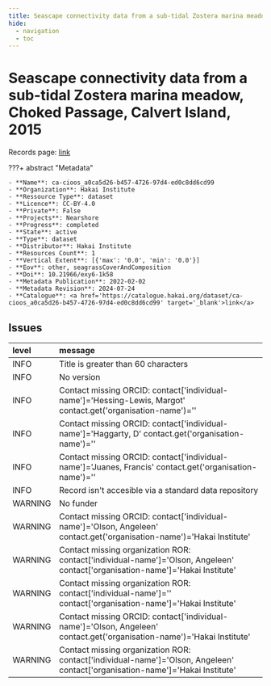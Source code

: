 ```yaml
---
title: Seascape connectivity data from a sub-tidal Zostera marina meadow, Choked Passage, Calvert Island, 2015
hide:
  - navigation
  - toc
---
```


# Seascape connectivity data from a sub-tidal Zostera marina meadow, Choked Passage, Calvert Island, 2015

Records page: <a href='https://catalogue.hakai.org/dataset/ca-cioos_a0ca5d26-b457-4726-97d4-ed0c8dd6cd99' target='_blank'>link</a>

???+ abstract "Metadata"

    - **Name**: ca-cioos_a0ca5d26-b457-4726-97d4-ed0c8dd6cd99 
    - **Organization**: Hakai Institute 
    - **Ressource Type**: dataset 
    - **Licence**: CC-BY-4.0 
    - **Private**: False 
    - **Projects**: Nearshore 
    - **Progress**: completed 
    - **State**: active 
    - **Type**: dataset 
    - **Distributor**: Hakai Institute 
    - **Resources Count**: 1 
    - **Vertical Extent**: [{'max': '0.0', 'min': '0.0'}] 
    - **Eov**: other, seagrassCoverAndComposition 
    - **Doi**: 10.21966/exy6-1k58 
    - **Metadata Publication**: 2022-02-02 
    - **Metadata Revision**: 2024-07-24 
    - **Catalogue**: <a href='https://catalogue.hakai.org/dataset/ca-cioos_a0ca5d26-b457-4726-97d4-ed0c8dd6cd99' target='_blank'>link</a> 

<div id='map'></div>




## Issues
| level   | message                                                                                                                        |
|:--------|:-------------------------------------------------------------------------------------------------------------------------------|
| INFO    | Title is greater than 60 characters                                                                                            |
| INFO    | No version                                                                                                                     |
| INFO    | Contact missing ORCID: contact['individual-name']='Hessing-Lewis, Margot' contact.get('organisation-name')=''                  |
| INFO    | Contact missing ORCID: contact['individual-name']='Haggarty, D' contact.get('organisation-name')=''                            |
| INFO    | Contact missing ORCID: contact['individual-name']='Juanes, Francis' contact.get('organisation-name')=''                        |
| INFO    | Record isn't accesible via a standard data repository                                                                          |
| WARNING | No funder                                                                                                                      |
| WARNING | Contact missing ORCID: contact['individual-name']='Olson, Angeleen' contact.get('organisation-name')='Hakai Institute'         |
| WARNING | Contact missing organization ROR:  contact['individual-name']='Olson, Angeleen' contact['organisation-name']='Hakai Institute' |
| WARNING | Contact missing organization ROR:  contact['individual-name']='' contact['organisation-name']='Hakai Institute'                |
| WARNING | Contact missing ORCID: contact['individual-name']='Olson, Angeleen' contact.get('organisation-name')='Hakai Institute'         |
| WARNING | Contact missing organization ROR:  contact['individual-name']='Olson, Angeleen' contact['organisation-name']='Hakai Institute' |


<script>
   document.addEventListener("DOMContentLoaded", function() {
    var map = L.map('map').setView([51.505, -125.09], 5);
    L.tileLayer('https://tile.openstreetmap.org/{z}/{x}/{y}.png', {
        maxZoom: 19,
        attribution: '&copy; <a href="http://www.openstreetmap.org/copyright">OpenStreetMap</a>'
    }).addTo(map);
    var geojsonFeature = {
        "type": "Feature",
        "properties": {
            "name" : "Seascape connectivity data from a sub-tidal Zostera marina meadow, Choked Passage, Calvert Island, 2015"
        },
        "geometry": {'type': 'Polygon', 'coordinates': [[[-128.24596616, 51.41449798], [-127.75115224, 51.41449798], [-127.75115224, 51.74287494], [-128.24596616, 51.74287494], [-128.24596616, 51.41449798]]]}
    }
    L.geoJSON(geojsonFeature).addTo(map);
   })
</script>